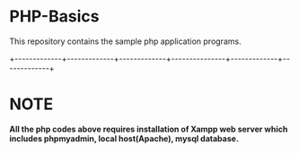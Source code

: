 # PHP-Basics
This repository contains the sample php application programs. 

+-------------+-------------+-------------+---------------+-------------+-------------+

# NOTE
****All the php codes above requires installation of Xampp web server which includes phpmyadmin, local host(Apache), mysql database.****